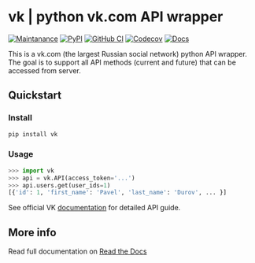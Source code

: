 # vk | python vk.com API wrapper

[![Maintanance](https://img.shields.io/maintenance/yes/2022?style=flat-square)](https://github.com/voronind/vk/commits/master)
[![PyPI](https://img.shields.io/pypi/pyversions/vk?style=flat-square)](https://pypi.org/project/vk/)
[![GitHub CI](https://img.shields.io/github/workflow/status/voronind/vk/Check/master?style=flat-square)](https://github.com/voronind/vk/actions)
[![Codecov](https://img.shields.io/codecov/c/github/voronind/vk?style=flat-square)](https://codecov.io/gh/voronind/vk)
[![Docs](https://img.shields.io/readthedocs/vk?style=flat-square)](https://vk.readthedocs.io/en/latest/)

This is a vk.com (the largest Russian social network) python API wrapper. <br>
The goal is to support all API methods (current and future) that can be accessed from server.


## Quickstart


### Install

```bash
pip install vk
```


### Usage

```python
>>> import vk
>>> api = vk.API(access_token='...')
>>> api.users.get(user_ids=1)
[{'id': 1, 'first_name': 'Pavel', 'last_name': 'Durov', ... }]
```

See official VK [documentation](https://dev.vk.com/method) for detailed API guide.


## More info

Read full documentation on [Read the Docs](https://vk.readthedocs.org)
